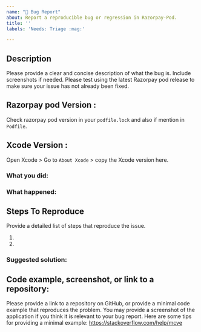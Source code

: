 ```yaml
---
name: "🐛 Bug Report"
about: Report a reproducible bug or regression in Razorpay-Pod.
title: ''
labels: 'Needs: Triage :mag:'

---
```


<!--

* Please fill out this template with all the relevant information so we can
  understand what's going on and fix the issue. We appreciate bugs filed and PRs
  submitted!

-->

## Description
Please provide a clear and concise description of what the bug is. Include screenshots if needed.
Please test using the latest Razorpay pod release to make sure your issue has not already been fixed. 

## Razorpay pod Version :
Check razorpay pod version in your `podfile.lock` and also if mention in `Podfile`.

## Xcode Version :
Open Xcode > Go to `About Xcode` > copy the Xcode version here.

### What you did:

<!-- What you were doing -->

### What happened:

<!-- Please provide the full error message/screenshots/anything -->

## Steps To Reproduce
Provide a detailed list of steps that reproduce the issue.

1.
2.

### Suggested solution:

<!--
It's ok if you don't have a suggested solution, but it really helps if you could
do a little digging to come up with some suggestion of how to improve things.
-->

## Code example, screenshot, or link to a repository:
Please provide a link to a repository on GitHub, or provide a minimal code example that reproduces the problem.
You may provide a screenshot of the application if you think it is relevant to your bug report.
Here are some tips for providing a minimal example: https://stackoverflow.com/help/mcve
